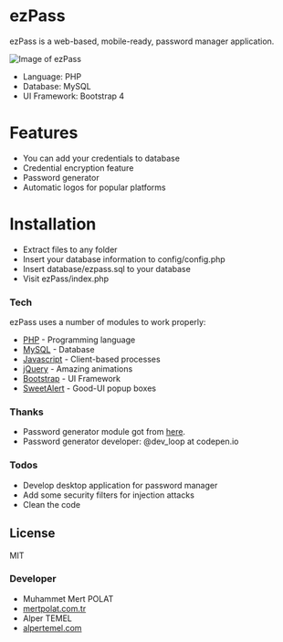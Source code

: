 # ezPass

ezPass is a web-based, mobile-ready, password manager application.

![Image of ezPass](https://i.hizliresim.com/Pk0qUP.png)

  - Language: PHP
  - Database: MySQL
  - UI Framework: Bootstrap 4

# Features

  - You can add your credentials to database
  - Credential encryption feature
  - Password generator
  - Automatic logos for popular platforms

# Installation

- Extract files to any folder
- Insert your database information to config/config.php
- Insert database/ezpass.sql to your database
- Visit ezPass/index.php

### Tech

ezPass uses a number of modules to work properly:

* [PHP] - Programming language
* [MySQL] - Database
* [Javascript] - Client-based processes
* [jQuery] - Amazing animations
* [Bootstrap] - UI Framework
* [SweetAlert] - Good-UI popup boxes

### Thanks

- Password generator module got from [here].
- Password generator developer: @dev_loop at codepen.io

### Todos

 - Develop desktop application for password manager
 - Add some security filters for injection attacks
 - Clean the code

License
----

MIT

### Developer

- Muhammet Mert POLAT
- [mertpolat.com.tr]
- Alper TEMEL
- [alpertemel.com]

[//]: # (These are reference links used in the body of this note and get stripped out when the markdown processor does its job. There is no need to format nicely because it shouldn't be seen. Thanks SO - http://stackoverflow.com/questions/4823468/store-comments-in-markdown-syntax)

   [PHP]: <http://php.net>
   [MySQL]: <https://www.mysql.com>
   [Javascript]: <https://www.javascript.com/>
   [Bootstrap]: <https://getbootstrap.com/>
   [SweetAlert]: <https://sweetalert2.github.io/>
   [jQuery]: <https://jquery.com/>
   [mertpolat.com.tr]: <https://mertpolat.com.tr>
   [alpertemel.com]: <http://alpertemel.com>
   [here]: <codepen.io/dev_loop/pen/vYYxvbz>
